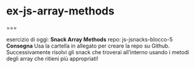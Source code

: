 # ex-js-array-methods

===

esercizio di oggi: **Snack Array Methods**
repo: js-jsnacks-blocco-5
**Consegna**
Usa la cartella in allegato per creare la repo su Github.
Successivamente risolvi gli snack che troverai all’interno usando i metodi degli array che ritieni più appropriati!